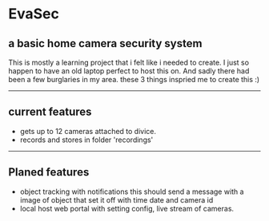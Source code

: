 # EvaSec
a basic home camera security system
----
This is mostly a learning project that i felt like i needed to create. 
I just so happen to have an old laptop perfect to host this on. And sadly
there had been a few burglaries in my area. these 3 things inspried me to 
create this :)

---
## current features
- gets up to 12 cameras attached to divice.
- records and stores in folder 'recordings'


--- 
## Planed features
- object tracking with notifications this should send a message with a image of object that set it off with time date and camera id
- local host web portal with setting config, live stream of cameras.
  